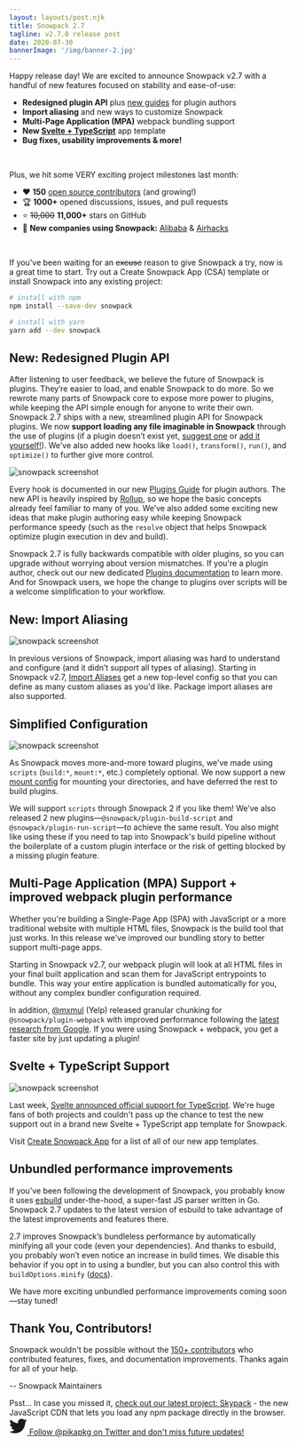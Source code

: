 ```yaml
---
layout: layouts/post.njk
title: Snowpack 2.7
tagline: v2.7.0 release post
date: 2020-07-30
bannerImage: '/img/banner-2.jpg'
---
```


Happy release day! We are excited to announce Snowpack v2.7 with a handful of new features focused on stability and ease-of-use:

- **Redesigned plugin API** plus [new guides](/plugins) for plugin authors
- **Import aliasing** and new ways to customize Snowpack
- **Multi-Page Application (MPA)** webpack bundling support
- **New [Svelte + TypeScript](https://svelte.dev/blog/svelte-and-typescript)** app template
- **Bug fixes, usability improvements & more!**

<br/>

Plus, we hit some VERY exciting project milestones last month:

- ❤️ **150** [open source contributors](https://github.com/pikapkg/snowpack/graphs/contributors) (and growing!)
- 🏆 **1000+** opened discussions, issues, and pull requests
- ⭐️ <strike>10,000</strike> **11,000+** stars on GitHub
- 👋 **New companies using Snowpack:** [Alibaba](https://www.1688.com/) & [Airhacks](https://airhacks.com/)

<br/>

If you've been waiting for an ~~excuse~~ reason to give Snowpack a try, now is a great time to start. Try out a Create Snowpack App (CSA) template or install Snowpack into any existing project:

```bash
# install with npm
npm install --save-dev snowpack

# install with yarn
yarn add --dev snowpack
```

## New: Redesigned Plugin API

After listening to user feedback, we believe the future of Snowpack is plugins. They’re easier to load, and enable Snowpack to do more. So we rewrote many parts of Snowpack core to expose more power to plugins, while keeping the API simple enough for anyone to write their own. Snowpack 2.7 ships with a new, streamlined plugin API for Snowpack plugins. We now **support loading any file imaginable in Snowpack** through the use of plugins (if a plugin doesn’t exist yet, [suggest one](https://github.com/pikapkg/snowpack/discussions) or [add it yourself!](https://github.com/pikapkg/snowpack/pulls)). We’ve also added new hooks like `load()`, `transform()`, `run()`, and `optimize()` to further give more control.

![snowpack screenshot](/img/snowpack-27-screenshot-1.png)

Every hook is documented in our new [Plugins Guide](/plugins) for plugin authors. The new API is heavily inspired by [Rollup](https://rollupjs.org/), so we hope the basic concepts already feel familiar to many of you. We’ve also added some exciting new ideas that make plugin authoring easy while keeping Snowpack performance speedy (such as the `resolve` object that helps Snowpack optimize plugin execution in dev and build).

Snowpack 2.7 is fully backwards compatible with older plugins, so you can upgrade without worrying about version mismatches. If you're a plugin author, check out our new dedicated [Plugins documentation](/plugins) to learn more. And for Snowpack users, we hope the change to plugins over scripts will be a welcome simplification to your workflow.

## New: Import Aliasing

![snowpack screenshot](/img/snowpack-27-screenshot-2.png)

In previous versions of Snowpack, import aliasing was hard to understand and configure (and it didn’t support all types of aliasing). Starting in Snowpack v2.7, [Import Aliases](/#import-aliases) get a new top-level config so that you can define as many custom aliases as you'd like. Package import aliases are also supported.

## Simplified Configuration

![snowpack screenshot](/img/snowpack-27-screenshot-3.png)

As Snowpack moves more-and-more toward plugins, we’ve made using `scripts` (`build:*`, `mount:*`, etc.) completely optional. We now support a new [mount config](/#mount-options) for mounting your directories, and have deferred the rest to build plugins.

We will support `scripts` through Snowpack 2 if you like them! We’ve also released 2 new plugins—`@snowpack/plugin-build-script` and `@snowpack/plugin-run-script`—to achieve the same result. You also might like using these if you need to tap into Snowpack's build pipeline without the boilerplate of a custom plugin interface or the risk of getting blocked by a missing plugin feature.

## Multi-Page Application (MPA) Support + improved webpack plugin performance

Whether you're building a Single-Page App (SPA) with JavaScript or a more traditional website with multiple HTML files, Snowpack is the build tool that just works. In this release we've improved our bundling story to better support multi-page apps.

Starting in Snowpack v2.7, our webpack plugin will look at all HTML files in your final built application and scan them for JavaScript entrypoints to bundle. This way your entire application is bundled automatically for you, without any complex bundler configuration required.

In addition, [@mxmul](https://github.com/mxmul) (Yelp) released granular chunking for `@snowpack/plugin-webpack` with improved performance following the [latest research from Google](https://web.dev/granular-chunking-nextjs/). If you were using Snowpack + webpack, you get a faster site by just updating a plugin!

## Svelte + TypeScript Support

![snowpack screenshot](/img/svelte-ts.png)

Last week, [Svelte announced official support for TypeScript](https://svelte.dev/blog/svelte-and-typescript). We're huge fans of both projects and couldn't pass up the chance to test the new support out in a brand new Svelte + TypeScript app template for Snowpack.

Visit [Create Snowpack App](https://github.com/pikapkg/snowpack/tree/master/packages/create-snowpack-app) for a list of all of our new app templates.

## Unbundled performance improvements

If you’ve been following the development of Snowpack, you probably know it uses [esbuild](https://github.com/evanw/esbuild) under-the-hood, a super-fast JS parser written in Go. Snowpack 2.7 updates to the latest version of esbuild to take advantage of the latest improvements and features there.

2.7 improves Snowpack’s bundleless performance by automatically minifying all your code (even your dependencies). And thanks to esbuild, you probably won’t even notice an increase in build times. We disable this behavior if you opt in to using a bundler, but you can also control this with `buildOptions.minify` ([docs](https://www.snowpack.dev/#build-options)).

We have more exciting unbundled performance improvements coming soon—stay tuned!

## Thank You, Contributors!

Snowpack wouldn't be possible without the [150+ contributors](https://github.com/pikapkg/snowpack/graphs/contributors) who contributed features, fixes, and documentation improvements. Thanks again for all of your help.

-- Snowpack Maintainers

<div class="notification">
Psst... In case you missed it, <a href="https://www.skypack.dev/">check out our latest project: Skypack</a> - the new JavaScript CDN that lets you load any npm package directly in the browser.
</div>

<a href="https://twitter.com/pikapkg" target="_blank">
<svg aria-hidden="true" width="32" focusable="false" data-prefix="fab" data-icon="twitter" class="svg-inline--fa fa-twitter fa-w-16" role="img" xmlns="http://www.w3.org/2000/svg" viewBox="0 0 512 512"><path fill="currentColor" d="M459.37 151.716c.325 4.548.325 9.097.325 13.645 0 138.72-105.583 298.558-298.558 298.558-59.452 0-114.68-17.219-161.137-47.106 8.447.974 16.568 1.299 25.34 1.299 49.055 0 94.213-16.568 130.274-44.832-46.132-.975-84.792-31.188-98.112-72.772 6.498.974 12.995 1.624 19.818 1.624 9.421 0 18.843-1.3 27.614-3.573-48.081-9.747-84.143-51.98-84.143-102.985v-1.299c13.969 7.797 30.214 12.67 47.431 13.319-28.264-18.843-46.781-51.005-46.781-87.391 0-19.492 5.197-37.36 14.294-52.954 51.655 63.675 129.3 105.258 216.365 109.807-1.624-7.797-2.599-15.918-2.599-24.04 0-57.828 46.782-104.934 104.934-104.934 30.213 0 57.502 12.67 76.67 33.137 23.715-4.548 46.456-13.32 66.599-25.34-7.798 24.366-24.366 44.833-46.132 57.827 21.117-2.273 41.584-8.122 60.426-16.243-14.292 20.791-32.161 39.308-52.628 54.253z"></path></svg>
<a href="https://twitter.com/pikapkg">Follow @pikapkg on Twitter and don't miss future updates!</a>
</a>
